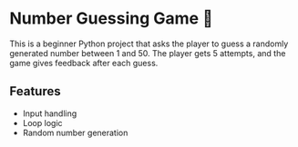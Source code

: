 # Number Guessing Game 🎯

This is a beginner Python project that asks the player to guess a randomly generated number between 1 and 50. The player gets 5 attempts, and the game gives feedback after each guess.

## Features
- Input handling
- Loop logic
- Random number generation
